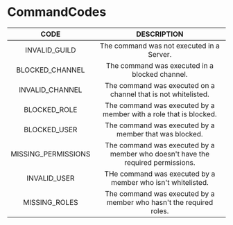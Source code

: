 # CommandCodes

| CODE | DESCRIPTION | 
| :---: | :---: |
| INVALID_GUILD | The command was not executed in a Server. |
| BLOCKED_CHANNEL | The command was executed in a blocked channel. |
| INVALID_CHANNEL | The command was executed on a channel that is not whitelisted. |
| BLOCKED_ROLE | The command was executed by a member with a role that is blocked. |
| BLOCKED_USER | The command was executed by a member that was blocked. |
| MISSING_PERMISSIONS | The command was executed by a member who doesn't have the required permissions. |
| INVALID_USER | THe command was executed by a member who isn't whitelisted. |
| MISSING_ROLES | The command was executed by a member who hasn't the required roles. |